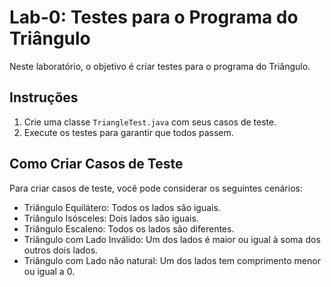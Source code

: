# Lab-0: Testes para o Programa do Triângulo

Neste laboratório, o objetivo é criar testes para o programa do Triângulo.

## Instruções

1. Crie uma classe `TriangleTest.java` com seus casos de teste.
2. Execute os testes para garantir que todos passem.

## Como Criar Casos de Teste

Para criar casos de teste, você pode considerar os seguintes cenários:

- Triângulo Equilátero: Todos os lados são iguais.
- Triângulo Isósceles: Dois lados são iguais.
- Triângulo Escaleno: Todos os lados são diferentes.
- Triângulo com Lado Inválido: Um dos lados é maior ou igual à soma dos outros dois lados.
- Triângulo com Lado não natural: Um dos lados tem comprimento menor ou igual a 0.





